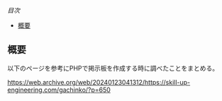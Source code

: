 *目次*
* [概要](#概要)

## 概要

以下のページを参考にPHPで掲示板を作成する時に調べたことをまとめる。

https://web.archive.org/web/20240123041312/https://skill-up-engineering.com/gachinko/?p=650

